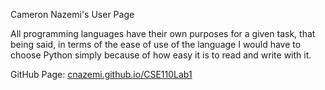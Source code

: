 Cameron Nazemi's User Page

All programming languages have their own purposes for a given task, that being said, in terms of the ease of use of the language I would have to choose Python simply because of how easy it is to read and write with it.

GitHub Page: [cnazemi.github.io/CSE110Lab1](cnazemi.github.io/CSE110Lab1)